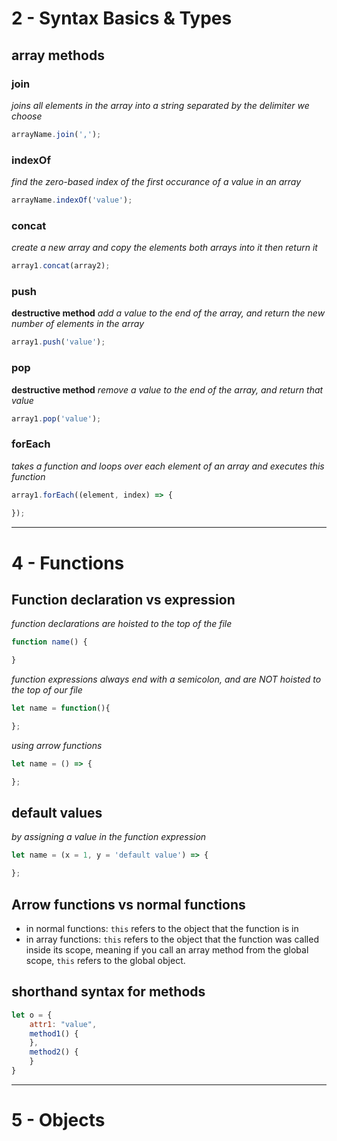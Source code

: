 # 2 - Syntax Basics & Types
## array methods
### join
*joins all elements in the array into a string separated by the delimiter we choose*
```js
arrayName.join(',');
```

### indexOf
*find the zero-based index of the first occurance of a value in an array*
```js
arrayName.indexOf('value');
```

### concat
*create a new array and copy the elements both arrays into it then return it*
```js
array1.concat(array2);
```

### push
**destructive method**
*add a value to the end of the array, and return the new number of elements in the array*
```js
array1.push('value');
```

### pop
**destructive method**
*remove a value to the end of the array, and return that value*
```js
array1.pop('value');
```


### forEach
*takes a function and loops over each element of an array and executes this function*
```js
array1.forEach((element, index) => {
	
});
```

---

# 4 - Functions

## Function declaration vs expression
*function declarations are hoisted to the top of the file*
```js
function name() {

}
```
*function expressions always end with a semicolon, and are NOT hoisted to the top of our file*
```js
let name = function(){

};
```

*using arrow functions*
```js
let name = () => {

};
```


## default values
*by assigning a value in the function expression*
```js
let name = (x = 1, y = 'default value') => {

};
```


## Arrow functions vs normal functions
- in normal functions: `this` refers to the object that the function is in
- in array functions: `this` refers to the object that the function was called inside its scope, meaning if you call an array method from the global scope, `this` refers to the global object.


## shorthand syntax for methods
```js
let o = {
	attr1: "value",
	method1() {
	},
	method2() {
	}
}
```

---

# 5 - Objects
